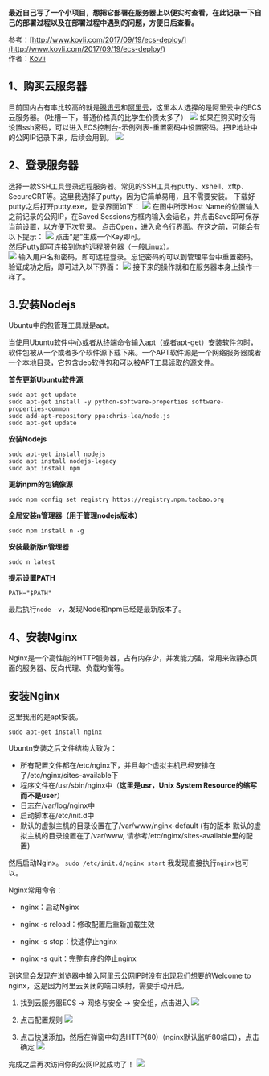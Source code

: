 **最近自己写了一个小项目，想把它部署在服务器上以便实时查看，在此记录一下自己的部署过程以及在部署过程中遇到的问题，方便日后查看。**

参考：[http://www.kovli.com/2017/09/19/ecs-deploy/](http://www.kovli.com/2017/09/19/ecs-deploy/)  
作者：[Kovli](http://www.kovli.com/)

## 1、购买云服务器
目前国内占有率比较高的就是[腾讯云](https://cloud.tencent.com/)和[阿里云](https://www.aliyun.com/)，这里本人选择的是阿里云中的ECS云服务器。（吐槽一下，普通价格真的比学生价贵太多了）
![](https://p3-juejin.byteimg.com/tos-cn-i-k3u1fbpfcp/49008b1a3766413f8ea5ba9593054b46~tplv-k3u1fbpfcp-zoom-1.image)
如果在购买时没有设置ssh密码，可以进入ECS控制台-示例列表-重置密码中设置密码。把IP地址中的公网IP记录下来，后续会用到。
![](https://p9-juejin.byteimg.com/tos-cn-i-k3u1fbpfcp/31d543ddda584b5c883796f171b2a923~tplv-k3u1fbpfcp-zoom-1.image)

## 2、登录服务器
选择一款SSH工具登录远程服务器。常见的SSH工具有putty、xshell、xftp、SecureCRT等。这里我选择了putty，因为它简单易用，且不需要安装。
下载好putty之后打开putty.exe，登录界面如下：
![](https://p1-juejin.byteimg.com/tos-cn-i-k3u1fbpfcp/bad52fc8765d4db68d77e9d040a8bc43~tplv-k3u1fbpfcp-watermark.webp)
在图中所示Host Name的位置输入之前记录的公网IP，在Saved Sessions方框内输入会话名，并点击Save即可保存当前设置，以方便下次登录。
点击Open，进入命令行界面。在这之前，可能会有以下提示：
![](https://p3-juejin.byteimg.com/tos-cn-i-k3u1fbpfcp/51d2a5ccb0874d1b9a5caf8939ca54e3~tplv-k3u1fbpfcp-watermark.webp)
点击“是”生成一个Key即可。  
然后Putty即可连接到你的远程服务器（一般Linux）。  
![](https://p9-juejin.byteimg.com/tos-cn-i-k3u1fbpfcp/952e763cde2a4851bdb641e5957e3b7c~tplv-k3u1fbpfcp-watermark.webp)
输入用户名和密码，即可远程登录。忘记密码的可以到管理平台中重置密码。  
验证成功之后，即可进入以下界面：
![](https://p3-juejin.byteimg.com/tos-cn-i-k3u1fbpfcp/8311b48345c04c9384ef7488d40689eb~tplv-k3u1fbpfcp-watermark.webp)
接下来的操作就和在服务器本身上操作一样了。

## 3.安装Nodejs

Ubuntu中的包管理工具就是apt。

当使用Ubuntu软件中心或者从终端命令输入apt（或者apt-get）安装软件包时，软件包被从一个或者多个软件源下载下来。一个APT软件源是一个网络服务器或者一个本地目录，它包含deb软件包和可以被APT工具读取的源文件。

**首先更新Ubuntu软件源**
```shell
sudo apt-get update
sudo apt-get install -y python-software-properties software-properties-common
sudo add-apt-repository ppa:chris-lea/node.js
sudo apt-get update
```

**安装Nodejs**
```shell
sudo apt-get install nodejs
sudo apt install nodejs-legacy
sudo apt install npm
```

**更新npm的包镜像源**
```shell
sudo npm config set registry https://registry.npm.taobao.org
```

**全局安装n管理器（用于管理nodejs版本）**
```shell
sudo npm install n -g
```

**安装最新版n管理器**
```shell
sudo n latest
```

**提示设置PATH**
```shell
PATH="$PATH"
```

最后执行```node -v```，发现Node和npm已经是最新版本了。


## 4、安装Nginx
Nginx是一个高性能的HTTP服务器，占有内存少，并发能力强，常用来做静态页面的服务器、反向代理、负载均衡等。

## 安装Nginx
这里我用的是apt安装。

```shell
sudo apt-get install nginx
```

Ubuntn安装之后文件结构大致为：
* 所有配置文件都在/etc/nginx下，并且每个虚拟主机已经安排在了/etc/nginx/sites-available下
* 程序文件在/usr/sbin/nginx中（**这里是usr，Unix System Resource的缩写而不是user**）
* 日志在/var/log/nginx中
* 启动脚本在/etc/init.d中
* 默认的虚拟主机的目录设置在了/var/www/nginx-default (有的版本 默认的虚拟主机的目录设置在了/var/www, 请参考/etc/nginx/sites-available里的配置)

然后启动Nginx。
```sudo /etc/init.d/nginx start```
我发现直接执行```nginx```也可以。

Nginx常用命令：

* nginx：启动Nginx

* nginx -s reload：修改配置后重新加载生效

* nginx -s stop：快速停止nginx

* nginx -s quit：完整有序的停止nginx

到这里会发现在浏览器中输入阿里云公网IP时没有出现我们想要的Welcome to nginx，这是因为阿里云关闭的端口映射，需要手动开启。

1. 找到云服务器ECS -> 网络与安全 -> 安全组，点击进入
![](https://cdn.nlark.com/yuque/0/2020/png/2505764/1608122040120-e214ce24-a8ae-42e5-a470-2a77dd167584.png)

2. 点击配置规则
![](https://cdn.nlark.com/yuque/0/2020/png/2505764/1608122356560-fc5e2fbe-dbf1-45c5-a673-0aba0eb1eec0.png)

3. 点击快速添加，然后在弹窗中勾选HTTP(80)（nginx默认监听80端口），点击确定
![](https://cdn.nlark.com/yuque/0/2020/png/2505764/1608122623067-4b081be7-965e-4a58-8bba-57ecbeb0dc2f.png)

完成之后再次访问你的公网IP就成功了！
![](https://cdn.nlark.com/yuque/0/2020/png/2505764/1608122813329-9c53a6de-17ca-4a76-8071-d7a9fca10da9.png)
